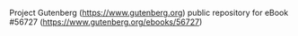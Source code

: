 Project Gutenberg (https://www.gutenberg.org) public repository for
eBook #56727 (https://www.gutenberg.org/ebooks/56727)
